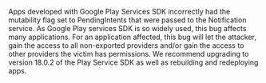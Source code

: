 Apps developed with Google Play Services SDK incorrectly had the mutability flag set to PendingIntents that were passed to the Notification service. As Google Play services SDK is so widely used, this bug affects many applications. For an application affected, this bug will let the attacker, gain the access to all non-exported providers and/or gain the access to other providers the victim has permissions. We recommend upgrading to version 18.0.2 of the Play Service SDK as well as rebuilding and redeploying apps.